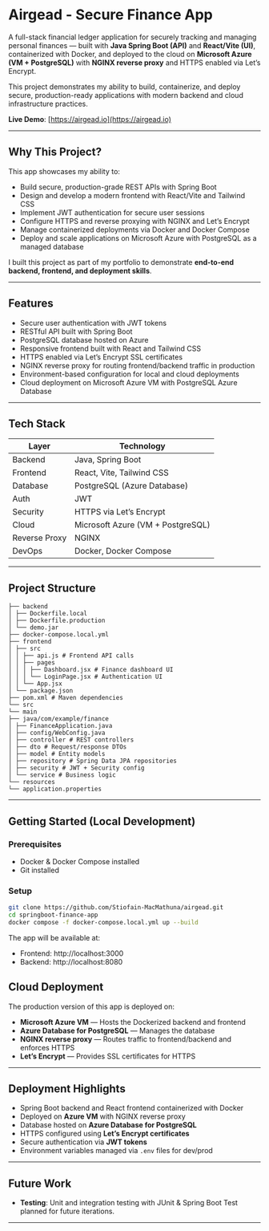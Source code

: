 # Airgead - Secure Finance App

A full-stack financial ledger application for securely tracking and managing personal finances — built with **Java Spring Boot (API)** and **React/Vite (UI)**, containerized with Docker, and deployed to the cloud on **Microsoft Azure (VM + PostgreSQL)** with **NGINX reverse proxy** and HTTPS enabled via Let’s Encrypt.  

This project demonstrates my ability to build, containerize, and deploy secure, production-ready applications with modern backend and cloud infrastructure practices.

**Live Demo**: [https://airgead.io](https://airgead.io)

---

## Why This Project?

This app showcases my ability to:

- Build secure, production-grade REST APIs with Spring Boot  
- Design and develop a modern frontend with React/Vite and Tailwind CSS  
- Implement JWT authentication for secure user sessions  
- Configure HTTPS and reverse proxying with NGINX and Let’s Encrypt  
- Manage containerized deployments via Docker and Docker Compose  
- Deploy and scale applications on Microsoft Azure with PostgreSQL as a managed database  

I built this project as part of my portfolio to demonstrate **end-to-end backend, frontend, and deployment skills**.

---

## Features

- Secure user authentication with JWT tokens  
- RESTful API built with Spring Boot  
- PostgreSQL database hosted on Azure  
- Responsive frontend built with React and Tailwind CSS  
- HTTPS enabled via Let’s Encrypt SSL certificates  
- NGINX reverse proxy for routing frontend/backend traffic in production  
- Environment-based configuration for local and cloud deployments  
- Cloud deployment on Microsoft Azure VM with PostgreSQL Azure Database  

---

## Tech Stack

| Layer        | Technology                        |
|--------------|-----------------------------------|
| Backend      | Java, Spring Boot                 |
| Frontend     | React, Vite, Tailwind CSS         |
| Database     | PostgreSQL (Azure Database)       |
| Auth         | JWT                               |
| Security     | HTTPS via Let’s Encrypt           |
| Cloud        | Microsoft Azure (VM + PostgreSQL) |
| Reverse Proxy| NGINX                             |
| DevOps       | Docker, Docker Compose            |

---

## Project Structure

```
├── backend
│ ├── Dockerfile.local
│ ├── Dockerfile.production
│ └── demo.jar
├── docker-compose.local.yml
├── frontend
│ ├── src
│ │ ├── api.js # Frontend API calls
│ │ ├── pages
│ │ │ ├── Dashboard.jsx # Finance dashboard UI
│ │ │ └── LoginPage.jsx # Authentication UI
│ │ └── App.jsx
│ └── package.json
├── pom.xml # Maven dependencies
└── src
└── main
├── java/com/example/finance
│ ├── FinanceApplication.java
│ ├── config/WebConfig.java
│ ├── controller # REST controllers
│ ├── dto # Request/response DTOs
│ ├── model # Entity models
│ ├── repository # Spring Data JPA repositories
│ ├── security # JWT + Security config
│ └── service # Business logic
└── resources
└── application.properties
```
---

## Getting Started (Local Development)

### Prerequisites

- Docker & Docker Compose installed  
- Git installed  

### Setup

```bash
git clone https://github.com/Stiofain-MacMathuna/airgead.git
cd springboot-finance-app
docker compose -f docker-compose.local.yml up --build
```

The app will be available at:

- Frontend: http://localhost:3000
- Backend: http://localhost:8080

## Cloud Deployment

The production version of this app is deployed on:

- **Microsoft Azure VM** — Hosts the Dockerized backend and frontend
- **Azure Database for PostgreSQL** — Manages the database
- **NGINX reverse proxy** — Routes traffic to frontend/backend and enforces HTTPS
- **Let’s Encrypt** — Provides SSL certificates for HTTPS

---

## Deployment Highlights

- Spring Boot backend and React frontend containerized with Docker
- Deployed on **Azure VM** with NGINX reverse proxy
- Database hosted on **Azure Database for PostgreSQL**
- HTTPS configured using **Let’s Encrypt certificates**
- Secure authentication via **JWT tokens**
- Environment variables managed via `.env` files for dev/prod

---

## Future Work

- **Testing**: Unit and integration testing with JUnit & Spring Boot Test planned for future iterations.

---
